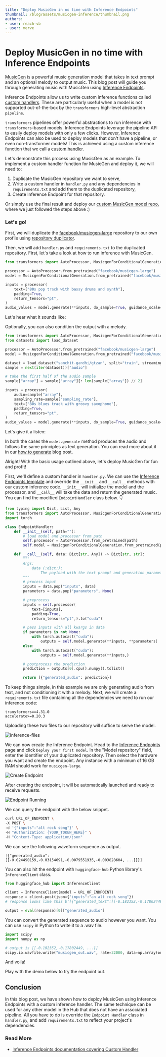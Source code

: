 ```yaml
---
title: "Deploy MusicGen in no time with Inference Endpoints" 
thumbnail: /blog/assets/musicgen-inference/thumbnail.png
authors:
- user: reach-vb 
- user: merve
---
```


<h1> Deploy MusicGen in no time with Inference Endpoints </h1>

<!-- {blog_metadata} -->
<!-- {authors} -->

[MusicGen](https://huggingface.co/docs/transformers/main/en/model_doc/musicgen) is a powerful music generation model that takes in text prompt and an optional melody to output music. This blog post will guide you through generating music with MusicGen using [Inference Endpoints](https://huggingface.co/inference-endpoints). 

Inference Endpoints allow us to write custom inference functions called [custom handlers](https://huggingface.co/docs/inference-endpoints/guides/custom_handler). These are particularly useful when a model is not supported out-of-the-box by the `transformers` high-level abstraction `pipeline`.

`transformers` pipelines offer powerful abstractions to run inference with `transformers`-based models. Inference Endpoints leverage the pipeline API to easily deploy models with only a few clicks. However, Inference Endpoints can also be used to deploy models that don't have a pipeline, or even non-transformer models! This is achieved using a custom inference function that we call a [custom handler](https://huggingface.co/docs/inference-endpoints/guides/custom_handler).

Let's demonstrate this process using MusicGen as an example. To implement a custom handler function for MusicGen and deploy it, we will need to:

1. Duplicate the MusicGen repository we want to serve,
2. Write a custom handler in `handler.py` and any dependencies in `requirements.txt` and add them to the duplicated repository,
3. Create Inference Endpoint for that repository.

Or simply use the final result and deploy our [custom MusicGen model repo](https://huggingface.co/reach-vb/musicgen-large-fp16-endpoint), where we just followed the steps above :)

### Let's go!

First, we will duplicate the [facebook/musicgen-large](https://huggingface.co/facebook/musicgen-large) repository to our own profile using [repository duplicator](https://huggingface.co/spaces/huggingface-projects/repo_duplicator).

Then, we will add `handler.py` and `requirements.txt` to the duplicated repository.
First, let's take a look at how to run inference with MusicGen.

```python
from transformers import AutoProcessor, MusicgenForConditionalGeneration

processor = AutoProcessor.from_pretrained("facebook/musicgen-large")
model = MusicgenForConditionalGeneration.from_pretrained("facebook/musicgen-large")

inputs = processor(
    text=["80s pop track with bassy drums and synth"],
    padding=True,
    return_tensors="pt",
)
audio_values = model.generate(**inputs, do_sample=True, guidance_scale=3, max_new_tokens=256)
```

Let's hear what it sounds like:

<audio>
<source src="https://huggingface.co/datasets/huggingface/documentation-images/blob/main/blog/ie_musicgen/musicgen_out.wav" type="audio/wav"> 
Your browser does not support the audio element. 
</audio> 

Optionally, you can also condition the output with a melody. 

```python
from transformers import AutoProcessor, MusicgenForConditionalGeneration
from datasets import load_dataset

processor = AutoProcessor.from_pretrained("facebook/musicgen-large")
model = MusicgenForConditionalGeneration.from_pretrained("facebook/musicgen-large")

dataset = load_dataset("sanchit-gandhi/gtzan", split="train", streaming=True)
sample = next(iter(dataset))["audio"]

# take the first half of the audio sample
sample["array"] = sample["array"][: len(sample["array"]) // 2]

inputs = processor(
    audio=sample["array"],
    sampling_rate=sample["sampling_rate"],
    text=["80s blues track with groovy saxophone"],
    padding=True,
    return_tensors="pt",
)
audio_values = model.generate(**inputs, do_sample=True, guidance_scale=3, max_new_tokens=256)
```

Let's give it a listen:

<audio>
<source src="https://huggingface.co/datasets/huggingface/documentation-images/blob/main/blog/ie_musicgen/musicgen_out_melody.wav" type="audio/wav"> 
Your browser does not support the audio element. 
</audio> 

In both the cases the `model.generate` method produces the audio and follows the same principles as text generation. You can read more about it in our [how to generate](https://huggingface.co/blog/how-to-generate) blog post.

Alright! With the basic usage outlined above, let's deploy MusicGen for fun and profit!

First, we'll define a custom handler in `handler.py`. We can use the [Inference Endpoints template](https://huggingface.co/docs/inference-endpoints/guides/custom_handler#3-customize-endpointhandler) and override the `__init__` and `__call__` methods with our custom inference code. `__init__` will initialize the model and the processor, and `__call__` will take the data and return the generated music. You can find the modified `EndpointHandler` class below. 👇 

```python
from typing import Dict, List, Any
from transformers import AutoProcessor, MusicgenForConditionalGeneration
import torch

class EndpointHandler:
    def __init__(self, path=""):
        # load model and processor from path
        self.processor = AutoProcessor.from_pretrained(path)
        self.model = MusicgenForConditionalGeneration.from_pretrained(path, torch_dtype=torch.float16).to("cuda")

    def __call__(self, data: Dict[str, Any]) -> Dict[str, str]:
        """
        Args:
            data (:dict:):
                The payload with the text prompt and generation parameters.
        """
        # process input
        inputs = data.pop("inputs", data)
        parameters = data.pop("parameters", None)

        # preprocess
        inputs = self.processor(
            text=[inputs],
            padding=True,
            return_tensors="pt",).to("cuda")

        # pass inputs with all kwargs in data
        if parameters is not None:
            with torch.autocast("cuda"):
                outputs = self.model.generate(**inputs, **parameters)
        else:
            with torch.autocast("cuda"):
                outputs = self.model.generate(**inputs,)

        # postprocess the prediction
        prediction = outputs[0].cpu().numpy().tolist()

        return [{"generated_audio": prediction}]
```

To keep things simple, in this example we are only generating audio from text, and not conditioning it with a melody.
Next, we will create a `requirements.txt` file containing all the dependencies we need to run our inference code:

```
transformers==4.31.0
accelerate>=0.20.3
```

Uploading these two files to our repository will suffice to serve the model.

![inference-files](https://huggingface.co/datasets/huggingface/documentation-images/resolve/main/blog/ie_musicgen/files.png)

We can now create the Inference Endpoint. Head to the [Inference Endpoints](https://huggingface.co/inference-endpoints) page and click `Deploy your first model`. In the "Model repository" field, enter the identifier of your duplicated repository. Then select the hardware you want and create the endpoint. Any instance with a minimum of 16 GB RAM should work for `musicgen-large`.

![Create Endpoint](https://huggingface.co/datasets/huggingface/documentation-images/resolve/main/blog/ie_musicgen/create_endpoint.png)

After creating the endpoint, it will be automatically launched and ready to receive requests.

![Endpoint Running](https://huggingface.co/datasets/huggingface/documentation-images/resolve/main/blog/ie_musicgen/endpoint_running.png)

We can query the endpoint with the below snippet.

```bash
curl URL_OF_ENDPOINT \
-X POST \
-d '{"inputs":"alt rock song"}' \
-H "Authorization: {YOUR_TOKEN_HERE}" \
-H "Content-Type: application/json"
```

We can see the following waveform sequence as output.
```
[{"generated_audio":[[-0.024490159,-0.03154691,-0.0079551935,-0.003828604, ...]]}]
```

You can also hit the endpoint with `huggingface-hub` Python library's `InferenceClient` class.

```python
from huggingface_hub import InferenceClient

client = InferenceClient(model = URL_OF_ENDPOINT)
response = client.post(json={"inputs":"an alt rock song"})
# response looks like this b'[{"generated_text":[[-0.182352,-0.17802449, ...]]}]

output = eval(response)[0]["generated_audio"]
```

You can convert the generated sequence to audio however you want. You can use `scipy` in Python to write it to a .wav file. 

```python
import scipy
import numpy as np

# output is [[-0.182352,-0.17802449, ...]]
scipy.io.wavfile.write("musicgen_out.wav", rate=32000, data=np.array(output[0]))
```

And voila! 

Play with the demo below to try the endpoint out.

<gradio-app theme_mode="light" space="merve/MusicGen"></gradio-app>


## Conclusion

In this blog post, we have shown how to deploy MusicGen using Inference Endpoints with a custom inference handler. The same technique can be used for any other model in the Hub that does not have an associated pipeline. All you have to do is override the `Endpoint Handler` class in `handler.py`, and add `requirements.txt` to reflect your project's dependencies. 

### Read More
- [Inference Endpoints documentation covering Custom Handler](https://huggingface.co/docs/inference-endpoints/guides/custom_handler)
